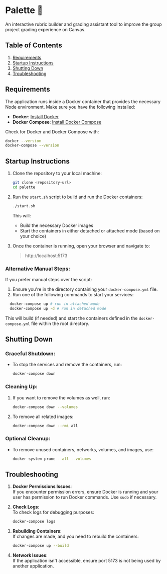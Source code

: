 # Palette :art:

An interactive rubric builder and grading assistant tool to improve the group project grading experience on Canvas.

## Table of Contents

1. [Requirements](#requirements)
2. [Startup Instructions](#startup-instructions)
3. [Shutting Down](#shutting-down)
4. [Troubleshooting](#troubleshooting)

## Requirements

The application runs inside a Docker container that provides the necessary Node environment. Make sure you have the
following installed:

- **Docker**: [Install Docker](https://docs.docker.com/get-docker/)
- **Docker Compose**: [Install Docker Compose](https://docs.docker.com/compose/install/)

Check for Docker and Docker Compose with:

```bash
docker --version
docker-compose --version
```

## Startup Instructions

1. Clone the repository to your local machine:

   ```bash
   git clone <repository-url>
   cd palette
   ```

2. Run the `start.sh` script to build and run the Docker containers:

   ```bash
   ./start.sh
   ```

   This will:

   - Build the necessary Docker images
   - Start the containers in either detached or attached mode (based on your choice)

3. Once the container is running, open your browser and navigate to:

   > http://localhost:5173

### Alternative Manual Steps:

If you prefer manual steps over the script:

1. Ensure you're in the directory containing your `docker-compose.yml` file.
2. Run one of the following commands to start your services:

```bash
  docker-compose up # run in attached mode
  docker-compose up -d # run in detached mode
```

This will build (if needed) and start the containers defined in the `docker-compose.yml` file within the root directory.

## Shutting Down

### Graceful Shutdown:

- To stop the services and remove the containers, run:
  ```bash
  docker-compose down
  ```

### Cleaning Up:

1. If you want to remove the volumes as well, run:

   ```bash
   docker-compose down --volumes
   ```

2. To remove all related images:
   ```bash
   docker-compose down --rmi all
   ```

### Optional Cleanup:

- To remove unused containers, networks, volumes, and images, use:
  ```bash
  docker system prune --all --volumes
  ```

## Troubleshooting

1. **Docker Permissions Issues**:  
   If you encounter permission errors, ensure Docker is running and your user has permission to run Docker commands. Use
   `sudo` if necessary.

2. **Check Logs**:  
   To check logs for debugging purposes:

   ```bash
   docker-compose logs
   ```

3. **Rebuilding Containers**:  
   If changes are made, and you need to rebuild the containers:

   ```bash
   docker-compose up --build
   ```

4. **Network Issues**:  
   If the application isn't accessible, ensure port 5173 is not being used by another application.
